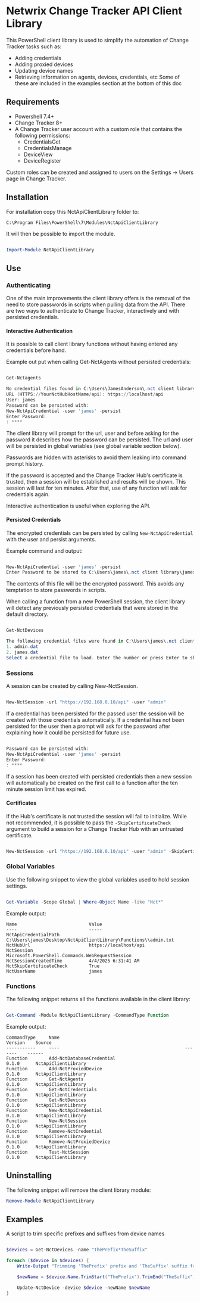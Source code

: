 # Netwrix Change Tracker API Client Library

This PowerShell client library is used to simplify the automation of Change Tracker tasks such as:
- Adding credentials
- Adding proxied devices
- Updating device names
- Retrieving information on agents, devices, credentials, etc
Some of these are included in the examples section at the bottom of this doc

## Requirements
- Powershell 7.4+
- Change Tracker 8+
- A Change Tracker user account with a custom role that contains the following permissions:
  - CredentialsGet
  - CredentialsManage
  - DeviceView
  - DeviceRegister

Custom roles can be created and assigned to users on the Settings -> Users page in Change Tracker.

## Installation
For installation copy this NctApiClientLibrary folder to:

`C:\Program Files\PowerShell\7\Modules\NctApiClientLibrary`

It will then be possible to import the module.

```powershell

Import-Module NctApiClientLibrary

```

## Use

### Authenticating

One of the main improvements the client library offers is the removal of the need to store passwords in scripts when pulling data from the API. There are two ways to authenticate to Change Tracker, interactively and with persisted credentials.

#### Interactive Authentication

It is possible to call client library functions without having entered any credentials before hand.

Example out put when calling Get-NctAgents without persisted credentials:

```powershell

Get-Nctagents

No credential files found in C:\Users\JamesAnderson\.nct client library.
URL (HTTPS://YourNctHubHostName/api): https://localhost/api
User: james
Password can be persisted with:
New-NctApiCredential -user 'james' -persist
Enter Password:
: ****

```

The client library will prompt for the url, user and before asking for the password it describes how the password can be persisted. The url and user will be persisted in global variables (see global variable section below).

Passwords are hidden with asterisks to avoid them leaking into command prompt history.

If the password is accepted and the Change Tracker Hub's certificate is trusted, then a session will be established and results will be shown. This session will last for ten minutes. After that, use of any function will ask for credentials again.

Interactive authentication is useful when exploring the API.

#### Persisted Credentials

The encrypted credentials can be persisted by calling `New-NctApiCredential` with the user and persist arguments.

Example command and output:

```powershell

New-NctApiCredential -user 'james' -persist
Enter Password to be stored to C:\Users\james\.nct client library\james.dat: *******

```

The contents of this file will be the encrypted password. This avoids any temptation to store passwords in scripts.

When calling a function from a new PowerShell session, the client library will detect any previously persisted credentials that were stored in the default directory.

```powershell

Get-NctDevices

The following credential files were found in C:\Users\james\.nct client library:
1. admin.dat
2. james.dat
Select a credential file to load. Enter the number or press Enter to skip:

```


### Sessions

A session can be created by calling New-NctSession.

```powershell

New-NctSession -url "https://192.168.0.10/api" -user "admin"

```

If a credential has been persisted for the passed user the session will be created with those credentials automatically. If a credential has not been persisted for the user then a prompt will ask for the password after explaining how it could be persisted for future use.

```powershell

Password can be persisted with:
New-NctApiCredential -user 'james' -persist
Enter Password:
: ****

```

If a session has been created with persisted credentials then a new session will automatically be created on the first call to a function after the ten minute session limit has expired.

#### Certificates

If the Hub's certificate is not trusted the session will fail to initialize. While not recommended, it is possible to pass the `-SkipCertificateCheck` argument to build a session for a Change Tracker Hub with an untrusted certificate.

```powershell

New-NctSession -url "https://192.168.0.10/api" -user "admin" -SkipCertificateCheck

```

### Global Variables

Use the following snippet to view the global variables used to hold session settings.

```powershell

Get-Variable -Scope Global | Where-Object Name -like "Nct*"

```

Example output:
```
Name                           Value
----                           -----
NctApiCredentialPath           C:\Users\james\Desktop\NctApiClientLibrary\Functions\\admin.txt
NctHubUrl                      https://localhost/api
NctSession                     Microsoft.PowerShell.Commands.WebRequestSession
NctSessionCreatedTime          4/4/2025 6:31:41 AM
NctSkipCertificateCheck        True
NctUserName                    james
```


### Functions

The following snippet returns all the functions available in the client library:

```powershell

Get-Command -Module NctApiClientLibrary -CommandType Function

````

Example output:
```
CommandType     Name                                               Version    Source
-----------     ----                                               -------    ------
Function        Add-NctDatabaseCredential                          0.1.0      NctApiClientLibrary
Function        Add-NctProxiedDevice                               0.1.0      NctApiClientLibrary
Function        Get-NctAgents                                      0.1.0      NctApiClientLibrary
Function        Get-NctCredentials                                 0.1.0      NctApiClientLibrary
Function        Get-NctDevices                                     0.1.0      NctApiClientLibrary
Function        New-NctApiCredential                               0.1.0      NctApiClientLibrary
Function        New-NctSession                                     0.1.0      NctApiClientLibrary
Function        Remove-NctCredential                               0.1.0      NctApiClientLibrary
Function        Remove-NctProxiedDevice                            0.1.0      NctApiClientLibrary
Function        Test-NctSession                                    0.1.0      NctApiClientLibrary
```

## Uninstalling

The following snippet will remove the client library module:

```powershell
Remove-Module NctApiClientLibrary
```

## Examples

A script to trim specific prefixes and suffixes from device names
```powershell

$devices = Get-NctDevices -name "ThePrefix*TheSuffix" 

foreach ($device in $devices) {
    Write-Output "Trimming 'ThePrefix' prefix and 'TheSuffix' suffix from name for: $($device.Name)"

    $newName = $device.Name.TrimStart("ThePrefix").TrimEnd("TheSuffix")

    Update-NctDevice -device $device -newName $newName
}

```